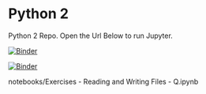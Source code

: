 # Python 2

Python 2 Repo. Open the Url Below to run Jupyter.

[![Binder](https://mybinder.org/badge_logo.svg)](https://mybinder.org/v2/gh/binder-examples/demo-julia/HEAD?filepath=demo.ipynb)

[![Binder](https://mybinder.org/badge_logo.svg)](https://mybinder.org/v2/gh/jeandamienvilliers/Python2/filepath=demo.ipynb)

notebooks/Exercises - Reading and Writing Files - Q.ipynb
